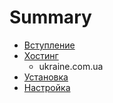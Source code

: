 # Summary

* [Вступление](README.md)
* [Хостинг](hosting.md)
  * ukraine.com.ua
* [Установка](ustanovka.md)
* [Настройка](nastroika.md)

